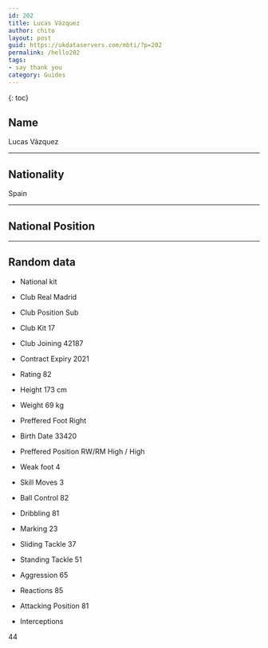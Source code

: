 ```yaml
---
id: 202
title: Lucas Vázquez
author: chito
layout: post
guid: https://ukdataservers.com/mbti/?p=202
permalink: /hello202
tags:
- say thank you
category: Guides
---
```



{: toc}

## Name  
Lucas Vázquez 

* * *

## Nationality  
Spain 

* * *

## National Position 

* * *

## Random data 

  * National kit 
  * Club 
Real Madrid 

  * Club Position 
Sub 

  * Club Kit 
17 

  * Club Joining 
42187 

  * Contract Expiry 
2021 

  * Rating 
82 

  * Height 
173 cm 

  * Weight 
69 kg 

  * Preffered Foot 
Right 

  * Birth Date 
33420 

  * Preffered Position 
RW/RM High / High 

  * Weak foot 
4 

  * Skill Moves 
3 

  * Ball Control 
82 

  * Dribbling 
81 

  * Marking 
23 

  * Sliding Tackle 
37 

  * Standing Tackle 
51 

  * Aggression 
65 

  * Reactions 
85 

  * Attacking Position 
81 

  * Interceptions 

44